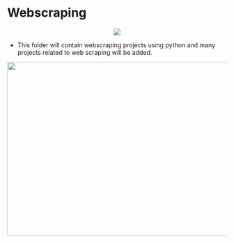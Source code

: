 # <b>Webscraping</b>

<p align="center">
  <img src="https://www.thewindowsclub.com/wp-content/uploads/2019/03/Web-Scraping.jpg">
</p>

- This folder will contain webscraping projects using python and many projects related to web scraping will be added.

<p aign="center">
  <img src="https://miro.medium.com/max/1132/1*G_HA1qyqT9aqmLoh3bWwTw.png" width="800" height="400" />
</p>
